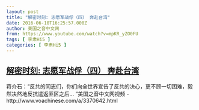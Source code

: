 ```yaml
---
layout: post
title: "解密时刻: 志愿军战俘（四） 奔赴台湾"
date: 2016-06-10T16:25:57.000Z
author: 美国之音中文网
from: https://www.youtube.com/watch?v=mpKR_yZO0FU
tags: [ 李肃Hi5 ]
categories: [ 李肃Hi5 ]
---
```

<!--1465575957000-->
[解密时刻: 志愿军战俘（四） 奔赴台湾](https://www.youtube.com/watch?v=mpKR_yZO0FU)
------

<div>
蒋介石：“反共的同志们，你们向全世界宣告了反共的决心，更不顾一切困难，毅然决然地反抗遣返匪区之后… ”美国之音中文网视频 - http://www.voachinese.com/a/3370642.html
</div>
